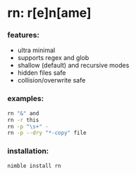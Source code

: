 # rn: r[e]n[ame]


### features:
+ ultra minimal
+ supports regex and glob
+ shallow (default) and recursive modes
+ hidden files safe
+ collision/overwrite safe


### examples:
```bash
rn "&" and
rn -r this
rn -p "\s+" -
rn -p --dry "*-copy" file
```


### installation:
```bash
nimble install rn
```
